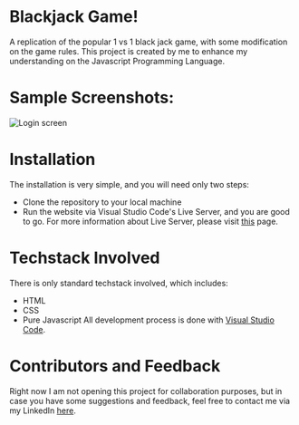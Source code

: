 # Blackjack Game!
A replication of the popular 1 vs 1 black jack game, with some modification on the game rules. This project is created by me to enhance my understanding on the Javascript Programming
Language. 

# Sample Screenshots:
![Login screen](https://github.com/ymul0001/Blackjack/blob/master/screenshots/black-jack-1.JPG?raw=true)

# Installation
The installation is very simple, and you will need only two steps:
* Clone the repository to your local machine
* Run the website via Visual Studio Code's Live Server, and you are good to go. For more information about Live Server, please visit [this](https://marketplace.visualstudio.com/items?itemName=ritwickdey.LiveServer) page.

# Techstack Involved
There is only standard techstack involved, which includes:
* HTML
* CSS
* Pure Javascript
All development process is done with [Visual Studio Code](https://code.visualstudio.com/download).

# Contributors and Feedback
Right now I am not opening this project for collaboration purposes, but in case you have some suggestions and feedback, feel free to contact me via my LinkedIn [here](https://www.linkedin.com/in/yonas-mulyadi-559841140/).



